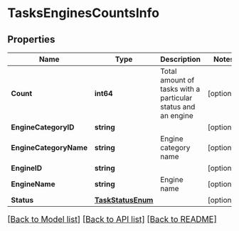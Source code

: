 # TasksEnginesCountsInfo

## Properties

Name | Type | Description | Notes
------------ | ------------- | ------------- | -------------
**Count** | **int64** | Total amount of tasks with a particular status and an engine | [optional] 
**EngineCategoryID** | **string** |  | [optional] 
**EngineCategoryName** | **string** | Engine category name | [optional] 
**EngineID** | **string** |  | [optional] 
**EngineName** | **string** | Engine name | [optional] 
**Status** | [**TaskStatusEnum**](TaskStatusEnum.md) |  | [optional] 

[[Back to Model list]](../README.md#documentation-for-models) [[Back to API list]](../README.md#documentation-for-api-endpoints) [[Back to README]](../README.md)

<style>
     p, ul, ol, li { font-size: 18px !important;}
</style>


